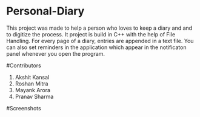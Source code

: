 # Personal-Diary
<p>
  This project was made to help a person who loves to keep a diary and and to digitize the process. It project is build in C++ with the help of File Handling. For every page of a diary, entries are appended in a text file.
  You can also set reminders in the application which appear in the notificaton panel whenever you open the program.
  </p>
  #Contributors
  <ol>
  <li>Akshit Kansal</li>
  <li>Roshan Mitra</li>
  <li>Mayank Arora</li>
  <li>Pranav Sharma</li>
  </ol>
  #Screenshots
